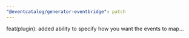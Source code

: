 ```yaml
---
"@eventcatalog/generator-eventbridge": patch
---
```


feat(plugin): added ability to specify how you want the events to map…
